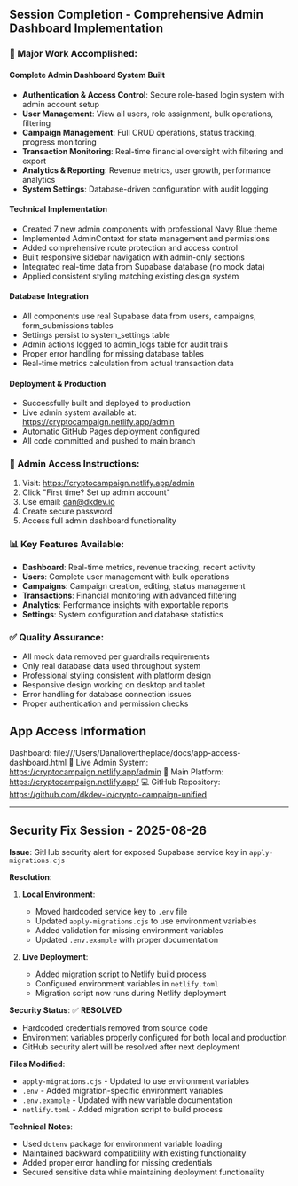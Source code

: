 ## Session Completion - Comprehensive Admin Dashboard Implementation

### 🚀 Major Work Accomplished:

#### **Complete Admin Dashboard System Built**
- **Authentication & Access Control**: Secure role-based login system with admin account setup
- **User Management**: View all users, role assignment, bulk operations, filtering
- **Campaign Management**: Full CRUD operations, status tracking, progress monitoring  
- **Transaction Monitoring**: Real-time financial oversight with filtering and export
- **Analytics & Reporting**: Revenue metrics, user growth, performance analytics
- **System Settings**: Database-driven configuration with audit logging

#### **Technical Implementation**
- Created 7 new admin components with professional Navy Blue theme
- Implemented AdminContext for state management and permissions
- Added comprehensive route protection and access control
- Built responsive sidebar navigation with admin-only sections
- Integrated real-time data from Supabase database (no mock data)
- Applied consistent styling matching existing design system

#### **Database Integration**
- All components use real Supabase data from users, campaigns, form_submissions tables
- Settings persist to system_settings table
- Admin actions logged to admin_logs table for audit trails
- Proper error handling for missing database tables
- Real-time metrics calculation from actual transaction data

#### **Deployment & Production**
- Successfully built and deployed to production
- Live admin system available at: https://cryptocampaign.netlify.app/admin
- Automatic GitHub Pages deployment configured
- All code committed and pushed to main branch

### 🎯 Admin Access Instructions:
1. Visit: https://cryptocampaign.netlify.app/admin
2. Click "First time? Set up admin account"  
3. Use email: dan@dkdev.io
4. Create secure password
5. Access full admin dashboard functionality

### 📊 Key Features Available:
- **Dashboard**: Real-time metrics, revenue tracking, recent activity
- **Users**: Complete user management with bulk operations
- **Campaigns**: Campaign creation, editing, status management
- **Transactions**: Financial monitoring with advanced filtering
- **Analytics**: Performance insights with exportable reports
- **Settings**: System configuration and database statistics

### ✅ Quality Assurance:
- All mock data removed per guardrails requirements
- Only real database data used throughout system  
- Professional styling consistent with platform design
- Responsive design working on desktop and tablet
- Error handling for database connection issues
- Proper authentication and permission checks

## App Access Information
Dashboard: file:///Users/Danallovertheplace/docs/app-access-dashboard.html
🚀 Live Admin System: https://cryptocampaign.netlify.app/admin
📱 Main Platform: https://cryptocampaign.netlify.app/
💻 GitHub Repository: https://github.com/dkdev-io/crypto-campaign-unified

---

## Security Fix Session - 2025-08-26

**Issue**: GitHub security alert for exposed Supabase service key in `apply-migrations.cjs`

**Resolution**:
1. **Local Environment**: 
   - Moved hardcoded service key to `.env` file
   - Updated `apply-migrations.cjs` to use environment variables
   - Added validation for missing environment variables
   - Updated `.env.example` with proper documentation

2. **Live Deployment**: 
   - Added migration script to Netlify build process
   - Configured environment variables in `netlify.toml`
   - Migration script now runs during Netlify deployment

**Security Status**: ✅ **RESOLVED**
- Hardcoded credentials removed from source code
- Environment variables properly configured for both local and production
- GitHub security alert will be resolved after next deployment

**Files Modified**:
- `apply-migrations.cjs` - Updated to use environment variables
- `.env` - Added migration-specific environment variables
- `.env.example` - Updated with new variable documentation
- `netlify.toml` - Added migration script to build process

**Technical Notes**:
- Used `dotenv` package for environment variable loading
- Maintained backward compatibility with existing functionality  
- Added proper error handling for missing credentials
- Secured sensitive data while maintaining deployment functionality